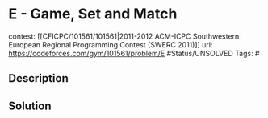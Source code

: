 # E - Game, Set and Match

contest: [[CFICPC/101561/101561|2011-2012 ACM-ICPC Southwestern European Regional Programming Contest (SWERC 2011)]]
url: https://codeforces.com/gym/101561/problem/E
#Status/UNSOLVED
Tags: #

## Description

## Solution

